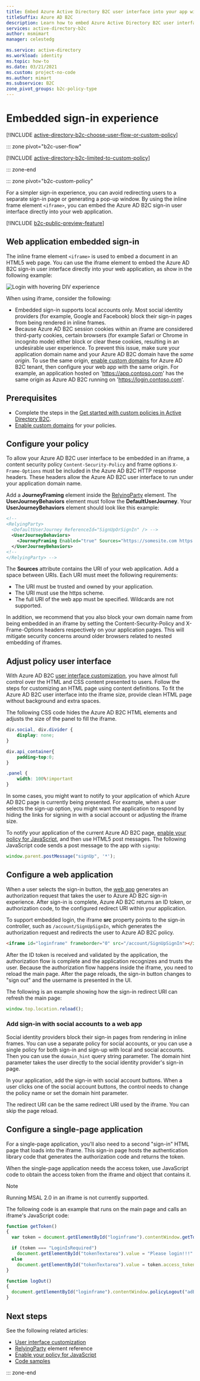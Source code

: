 ```yaml
---
title: Embed Azure Active Directory B2C user interface into your app with a custom policy
titleSuffix: Azure AD B2C
description: Learn how to embed Azure Active Directory B2C user interface into your app with a custom policy
services: active-directory-b2c
author: msmimart
manager: celestedg

ms.service: active-directory
ms.workload: identity
ms.topic: how-to
ms.date: 03/21/2021
ms.custom: project-no-code
ms.author: mimart
ms.subservice: B2C
zone_pivot_groups: b2c-policy-type
---
```


# Embedded sign-in experience

[!INCLUDE [active-directory-b2c-choose-user-flow-or-custom-policy](../../includes/active-directory-b2c-choose-user-flow-or-custom-policy.md)]

::: zone pivot="b2c-user-flow"

[!INCLUDE [active-directory-b2c-limited-to-custom-policy](../../includes/active-directory-b2c-limited-to-custom-policy.md)]

::: zone-end

::: zone pivot="b2c-custom-policy"

For a simpler sign-in experience, you can avoid redirecting users to a separate sign-in page or generating a pop-up window. By using the inline frame element `<iframe>`, you can embed the Azure AD B2C sign-in user interface directly into your web application.

[!INCLUDE [b2c-public-preview-feature](../../includes/active-directory-b2c-public-preview.md)]

## Web application embedded sign-in

The inline frame element `<iframe>` is used to embed a document in an HTML5 web page. You can use the iframe element to embed the Azure AD B2C sign-in user interface directly into your web application, as show in the following example:

![Login with hovering DIV experience](media/embedded-login/login-hovering.png)

When using iframe, consider the following:

- Embedded sign-in supports local accounts only. Most social identity providers (for example, Google and Facebook) block their sign-in pages from being rendered in inline frames.
- Because Azure AD B2C session cookies within an iframe are considered third-party cookies, certain browsers (for example Safari or Chrome in incognito mode) either block or clear these cookies, resulting in an undesirable user experience. To prevent this issue, make sure your application domain name and your Azure AD B2C domain have the *same origin*. To use the same origin, [enable custom domains](custom-domain.md) for Azure AD B2C tenant, then configure your web app with the same origin. For example, an application hosted on 'https://app.contoso.com' has the same origin as Azure AD B2C running on 'https://login.contoso.com'.

## Prerequisites

* Complete the steps in the [Get started with custom policies in Active Directory B2C](tutorial-create-user-flows.md?pivots=b2c-custom-policy).
* [Enable custom domains](custom-domain.md) for your policies.

## Configure your policy

To allow your Azure AD B2C user interface to be embedded in an iframe, a content security policy `Content-Security-Policy` and frame options `X-Frame-Options` must be included in the Azure AD B2C HTTP response headers. These headers allow the Azure AD B2C user interface to run under your application domain name.

Add a **JourneyFraming** element inside the [RelyingParty](relyingparty.md) element.  The **UserJourneyBehaviors** element must follow the **DefaultUserJourney**. Your **UserJourneyBehaviors** element should look like this example:

```xml
<!--
<RelyingParty>
  <DefaultUserJourney ReferenceId="SignUpOrSignIn" /> -->
  <UserJourneyBehaviors> 
    <JourneyFraming Enabled="true" Sources="https://somesite.com https://anothersite.com" /> 
  </UserJourneyBehaviors>
<!--
</RelyingParty> -->
```

The **Sources** attribute contains the URI of your web application. Add a space between URIs. Each URI must meet the following requirements:

- The URI must be trusted and owned by your application.
- The URI must use the https scheme.  
- The full URI of the web app must be specified. Wildcards are not supported.

In addition, we recommend that you also block your own domain name from being embedded in an iframe by setting the Content-Security-Policy and X-Frame-Options headers respectively on your application pages. This will mitigate security concerns around older browsers related to nested embedding of iframes.

## Adjust policy user interface

With Azure AD B2C [user interface customization](customize-ui.md), you have almost full control over the HTML and CSS content presented to users. Follow the steps for customizing an HTML page using content definitions. To fit the Azure AD B2C user interface into the iframe size, provide clean HTML page without background and extra spaces.  

The following CSS code hides the Azure AD B2C HTML elements and adjusts the size of the panel to fill the iframe.

```css
div.social, div.divider {
    display: none;
}

div.api_container{
    padding-top:0;
}

.panel {
    width: 100%!important
}
```

In some cases, you might want to notify to your application of which Azure AD B2C page is currently being presented. For example, when a user selects the sign-up option, you might want the application to respond by hiding the links for signing in with a social account or adjusting the iframe size.

To notify your application of the current Azure AD B2C page, [enable your policy for JavaScript](./javascript-and-page-layout.md), and then use HTML5 post messages. The following JavaScript code sends a post message to the app with `signUp`:

```javascript
window.parent.postMessage("signUp", '*');
```

## Configure a web application

When a user selects the sign-in button, the [web app](integrate-with-app-code-samples.md#web-apps-and-apis) generates an authorization request that takes the user to Azure AD B2C sign-in experience. After sign-in is complete, Azure AD B2C returns an ID token, or authorization code, to the configured redirect URI within your application.

To support embedded login, the iframe **src** property points to the sign-in controller, such as `/account/SignUpSignIn`, which generates the authorization request and redirects the user to Azure AD B2C policy.

```html
<iframe id="loginframe" frameborder="0" src="/account/SignUpSignIn"></iframe>
``` 

After the ID token is received and validated by the application, the authorization flow is complete and the application recognizes and trusts the user. Because the authorization flow happens inside the iframe, you need to reload the main page. After the page reloads, the sign-in button changes to "sign out" and the username is presented in the UI.  

The following is an example showing how the sign-in redirect URI can refresh the main page:

```javascript
window.top.location.reload();
```

### Add sign-in with social accounts to a web app

Social identity providers block their sign-in pages from rendering in inline frames. You can use a separate policy for social accounts, or you can use a single policy for both sign-in and sign-up with local and social accounts. Then you can use the `domain_hint` query string parameter. The domain hint parameter takes the user directly to the social identity provider's sign-in page.

In your application, add the sign-in with social account buttons. When a user clicks one of the social account buttons, the control needs to change the policy name or set the domain hint parameter.

<!-- TBD: add a diagram -->

The redirect URI can be the same redirect URI used by the iframe. You can skip the page reload.

## Configure a single-page application

For a single-page application, you'll also need to a second "sign-in" HTML page that loads into the iframe. This sign-in page hosts the authentication library code that generates the authorization code and returns the token.

When the single-page application needs the access token, use JavaScript code to obtain the access token from the iframe and object that contains it.

> [!NOTE]
> Running MSAL 2.0 in an iframe is not currently supported.

The following code is an example that runs on the main page and calls an iframe's JavaScript code:

```javascript
function getToken()
{
  var token = document.getElementById("loginframe").contentWindow.getToken("adB2CSignInSignUp");

  if (token === "LoginIsRequired")
    document.getElementById("tokenTextarea").value = "Please login!!!"
  else
    document.getElementById("tokenTextarea").value = token.access_token;
}

function logOut()
{
  document.getElementById("loginframe").contentWindow.policyLogout("adB2CSignInSignUp", "B2C_1A_SignUpOrSignIn");
}
```

## Next steps

See the following related articles:

- [User interface customization](customize-ui.md)
- [RelyingParty](relyingparty.md) element reference
- [Enable your policy for JavaScript](./javascript-and-page-layout.md)
- [Code samples](integrate-with-app-code-samples.md)

::: zone-end

